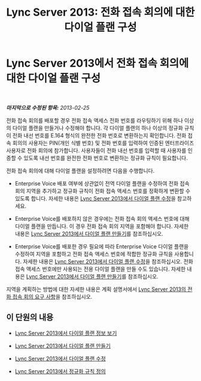 ﻿---
title: 'Lync Server 2013: 전화 접속 회의에 대한 다이얼 플랜 구성'
TOCTitle: 전화 접속 회의에 대한 다이얼 플랜 구성
ms:assetid: a3e0958e-384f-43e5-b4c9-686b6ecac7ed
ms:mtpsurl: https://technet.microsoft.com/ko-kr/library/Gg412768(v=OCS.15)
ms:contentKeyID: 49304598
ms.date: 08/24/2015
mtps_version: v=OCS.15
ms.translationtype: HT
---

# Lync Server 2013에서 전화 접속 회의에 대한 다이얼 플랜 구성

 

_**마지막으로 수정된 항목:** 2013-02-25_

전화 접속 회의를 배포할 경우 전화 접속 액세스 전화 번호를 라우팅하기 위해 하나 이상의 다이얼 플랜을 만들거나 수정해야 합니다. 각 다이얼 플랜의 하나 이상의 정규화 규칙이 전화 내선 번호를 E.164 형식의 완전한 전화 번호로 변환하는지 확인합니다. 전화 접속 회의의 사용자는 PIN(개인 식별 번호) 및 전화 번호를 입력하여 인증된 엔터프라이즈 사용자로 전화 회의에 참가합니다. 사용자들이 전화 내선 번호를 입력할 때 사용자를 인증할 수 있도록 내선 번호를 완전한 전화 번호로 변환하는 정규화 규칙이 필요합니다.

전화 접속 회의에 대해 다이얼 플랜을 설정하려면 다음을 수행합니다.

  - Enterprise Voice 배포 여부에 상관없이 전역 다이얼 플랜을 수정하여 전화 접속 회의 지역을 추가하고 정규화 규칙이 전화 접속 액세스 번호를 정확하게 변환할 수 있도록 합니다. 자세한 내용은 [Lync Server 2013에서 다이얼 플랜 수정](lync-server-2013-modify-a-dial-plan.md)을 참고하세요.

  - Enterprise Voice를 배포하지 않은 경우에는 전화 접속 회의 액세스 번호에 대해 다이얼 플랜을 만듭니다. 이 경우 전화 접속 회의 지역을 포함해야 합니다. 자세한 내용은 [Lync Server 2013에서 다이얼 플랜 만들기](lync-server-2013-create-a-dial-plan.md)를 참조하십시오.

  - Enterprise Voice를 배포한 경우 필요에 따라 Enterprise Voice 다이얼 플랜을 수정하여 지역을 포함하고 전화 접속 액세스 번호에 적합한 정규화 규칙을 사용합니다. 자세한 내용은 [Lync Server 2013에서 다이얼 플랜 수정](lync-server-2013-modify-a-dial-plan.md)을 참조하십시오. 전화 접속 액세스 번호에만 사용되는 전용 다이얼 플랜을 만들 수도 있습니다. 자세한 내용은 [Lync Server 2013에서 다이얼 플랜 만들기](lync-server-2013-create-a-dial-plan.md)를 참조하십시오.

지역을 계획하는 방법에 대한 자세한 내용은 계획 설명서에서 [Lync Server 2013의 전화 접속 회의 요구 사항](lync-server-2013-dial-in-conferencing-requirements.md)을 참조하십시오.

## 이 단원의 내용

  - [Lync Server 2013에서 다이얼 플랜 정보 보기](lync-server-2013-view-dial-plan-information.md)

  - [Lync Server 2013에서 다이얼 플랜 만들기](lync-server-2013-create-a-dial-plan.md)

  - [Lync Server 2013에서 다이얼 플랜 수정](lync-server-2013-modify-a-dial-plan.md)

  - [Lync Server 2013에서 정규화 규칙 정의](lync-server-2013-defining-normalization-rules.md)

